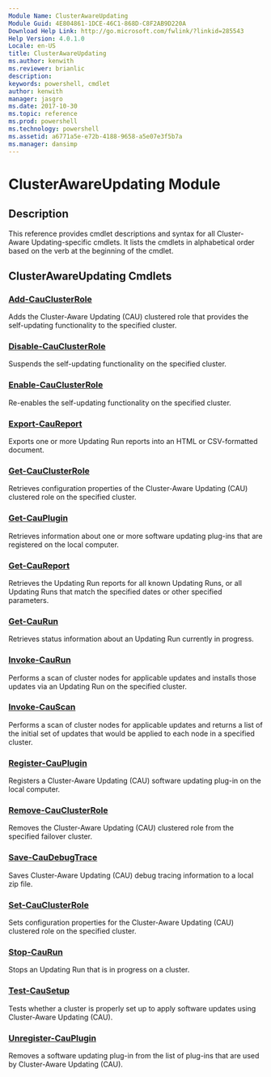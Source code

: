 ```yaml
---
Module Name: ClusterAwareUpdating
Module Guid: 4E804861-1DCE-46C1-868D-C8F2AB9D220A
Download Help Link: http://go.microsoft.com/fwlink/?linkid=285543
Help Version: 4.0.1.0
Locale: en-US
title: ClusterAwareUpdating
ms.author: kenwith
ms.reviewer: brianlic
description: 
keywords: powershell, cmdlet
author: kenwith
manager: jasgro
ms.date: 2017-10-30
ms.topic: reference
ms.prod: powershell
ms.technology: powershell
ms.assetid: a6771a5e-e72b-4188-9658-a5e07e3f5b7a
ms.manager: dansimp
---
```


# ClusterAwareUpdating Module
## Description
This reference provides cmdlet descriptions and syntax for all Cluster-Aware Updating-specific cmdlets. 
It lists the cmdlets in alphabetical order based on the verb at the beginning of the cmdlet.


## ClusterAwareUpdating Cmdlets
### [Add-CauClusterRole](./Add-CauClusterRole.md)
Adds the Cluster-Aware Updating (CAU) clustered role that provides the self-updating functionality to the specified cluster.

### [Disable-CauClusterRole](./Disable-CauClusterRole.md)
Suspends the self-updating functionality on the specified cluster.

### [Enable-CauClusterRole](./Enable-CauClusterRole.md)
Re-enables the self-updating functionality on the specified cluster.

### [Export-CauReport](./Export-CauReport.md)
Exports one or more Updating Run reports into an HTML or CSV-formatted document.

### [Get-CauClusterRole](./Get-CauClusterRole.md)
Retrieves configuration properties of the Cluster-Aware Updating (CAU) clustered role on the specified cluster.

### [Get-CauPlugin](./Get-CauPlugin.md)
Retrieves information about one or more software updating plug-ins that are registered on the local computer.

### [Get-CauReport](./Get-CauReport.md)
Retrieves the Updating Run reports for all known Updating Runs, or all Updating Runs that match the specified dates or other specified parameters.

### [Get-CauRun](./Get-CauRun.md)
Retrieves status information about an Updating Run currently in progress.

### [Invoke-CauRun](./Invoke-CauRun.md)
Performs a scan of cluster nodes for applicable updates and installs those updates via an Updating Run on the specified cluster.

### [Invoke-CauScan](./Invoke-CauScan.md)
Performs a scan of cluster nodes for applicable updates and returns a list of the initial set of updates that would be applied to each node in a specified cluster.

### [Register-CauPlugin](./Register-CauPlugin.md)
Registers a Cluster-Aware Updating (CAU) software updating plug-in on the local computer.

### [Remove-CauClusterRole](./Remove-CauClusterRole.md)
Removes the Cluster-Aware Updating (CAU) clustered role from the specified failover cluster.

### [Save-CauDebugTrace](./Save-CauDebugTrace.md)
Saves Cluster-Aware Updating (CAU) debug tracing information to a local zip file.

### [Set-CauClusterRole](./Set-CauClusterRole.md)
Sets configuration properties for the Cluster-Aware Updating (CAU) clustered role on the specified cluster.

### [Stop-CauRun](./Stop-CauRun.md)
Stops an Updating Run that is in progress on a cluster.

### [Test-CauSetup](./Test-CauSetup.md)
Tests whether a cluster is properly set up to apply software updates using Cluster-Aware Updating (CAU).

### [Unregister-CauPlugin](./Unregister-CauPlugin.md)
Removes a software updating plug-in from the list of plug-ins that are used by Cluster-Aware Updating (CAU).

